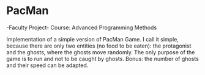 # PacMan
-Faculty Project-
Course: Advanced Programming Methods 

Implementation of a simple version of PacMan Game. I call it simple, because there are only two entities (no food to be eaten): the protagonist and the ghosts, where the ghosts move randomly. The only purpose of the game is to run and not to be caught by ghosts.
Bonus: the number of ghosts and their speed can be adapted.
